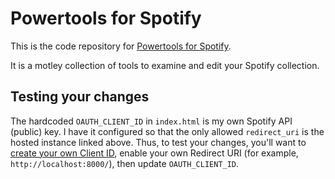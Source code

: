 # Powertools for Spotify

This is the code repository for [Powertools for Spotify](https://genkimarshall.github.io/powertools-for-spotify/).

It is a motley collection of tools to examine and edit your Spotify collection.

## Testing your changes

The hardcoded `OAUTH_CLIENT_ID` in `index.html` is my own Spotify API (public) key. I have it configured so that the only allowed `redirect_uri` is the hosted instance linked above. Thus, to test your changes, you'll want to [create your own Client ID](https://developer.spotify.com/documentation/general/guides/authorization/app-settings/), enable your own Redirect URI (for example, `http://localhost:8000/`), then update `OAUTH_CLIENT_ID`.
